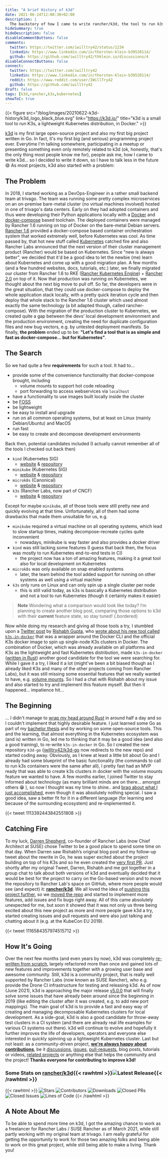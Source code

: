 ```yaml
---
title: "A brief History of k3d"
date: 2021-06-24T12:00:30+02:00
description: |
  The backstory of how I came to write rancher/k3d, the tool to run k3s, Rancher’s lightweight Kubernetes distribution, in Docker.
hideSummary: true
hideDescription: false
disableCommentButtons: false
comments:
  twitter: https://twitter.com/iwilltry42/status/1234
  linkedin: https://www.linkedin.com/in/thorsten-klein-b39520114/
  github: https://github.com/iwilltry42/thklein.io/discussions/4
disableConnectButtons: false
connect:
  twitter: https://twitter.com/iwilltry42
  linkedin: https://www.linkedin.com/in/thorsten-klein-b39520114/
  reddit: https://www.reddit.com/user/IWillTry42
  github: https://github.com/iwilltry42
draft: false
tags: [k3d,rancher,k3s,kubernetes]
showToC: true
---
```


{{< figure src="/blog/images/20210622-k3d-history/k3d_logo_black_blue.svg" link="https://k3d.io/" title="k3d is a small tool to run K3s, a lightweight Kubernetes distribution, in Docker." >}}

[k3d](https://k3d.io) is my first large open-source project and also my first big project written in Go. In fact, it's my first big (and serious) programming project ever.
Everytime I'm talking somewhere, participating in a meetup or presenting something even only remotely related to k3d (ok, honestly, that's the only thing most people know me for), people ask me, how I came to write k3d... so I decided to write it down, so I have to talk less in the future 😄
As most projects, k3d also started with a problem:

## The Problem

In 2018, I started working as a DevOps-Engineer in a rather small backend team at trivago.
The team was running some pretty complex microservices on an on-premise bare-metal cluster (no virtual machines involved) hosted in one of trivago's data centers.
Early on they had adopted containers and thus were developing their Python applications locally with a [Docker](https://docs.docker.com/) and [docker-compose](https://docs.docker.com/compose/) based toolchain.
The deployed containers were managed by Rancher 1.6 running on top of Docker on the bare-metal Debian servers.
[Rancher 1.6](https://rancher.com/docs/rancher/v1.6/en/) provided a docker-compose based container orchestration system that worked extremely well, before Kubernetes was cool.
As time passed by, that hot new stuff called [Kubernetes](https://kubernetes.io) catched fire and also Rancher Labs announced that the next version of their cluster management product (Rancher) would be based on Kubernetes.
Since "new is always better", we decided that it'd be a good idea to let the newbie (me) learn about Kubernetes and come up with a good migration plan.
A few months (and a few hundred websites, docs, tutorials, etc.) later, we finally migrated our cluster from Rancher 1.6  to RKE ([Rancher Kubernetes Engine](https://rancher.com/docs/rke/latest/en/)) + [Rancher 2.0](https://rancher.com/docs/rancher/v2.0-v2.4/en/) on top of it.
Now that production was running on Kubernetes, we thought about the next big move to pull off.
So far, the developers were in the great situation, that they could use docker-compose to deploy the whole application stack locally, with a pretty quick iteration cycle and then deploy that whole stack to the Rancher 1.6 cluster which used almost exactly the same technology (a bit adapted though, called rancher-compose).
With the migration of the production cluster to Kubernetes, we created quite a gap between the devs' local development environment and the production environment, creating the need for duplicate configuration files and new bug vectors, e.g. by untested deployment manifests.
So finally, **the problem** ended up to be: **"Let's find a tool that is as simple and fast as docker-compose... but for Kubernetes"**.

## The Search

So we had quite a few **requirements** for such a tool. It had to...

- provide some of the convenience functionality that docker-compose brought, including
  - volume mounts to support hot code reloading
  - port forwarding to access webservices via `localhost`
- have a functionality to use images built locally inside the cluster
- be [FOSS](https://en.wikipedia.org/wiki/Free_and_open-source_software)
- be lightweight
- be easy to install and upgrade
- run on all common operating systems, but at least on Linux (mainly Debian/Ubuntu) and MacOS
- run fast
- be easy to create and decompose development environments

Back then, potential candidates included (I actually cannot remember all of the tools I checked out back then)

- `kind` (Kubernetes SIG)
  - [website](https://kind.sigs.k8s.io/) & [repository](https://github.com/kubernetes-sigs/kind)
- `minikube` (Kubernetes SIG)
  - [website](https://minikube.sigs.k8s.io/docs/) & [repository](https://github.com/kubernetes/minikube)
- `microk8s` (Canonical)
  - [website](https://microk8s.io/) & [repository](https://github.com/ubuntu/microk8s)
- `k3s` (Rancher Labs, now part of CNCF)
  - [website](https://k3s.io/) & [repository](https://github.com/k3s-io/k3s)

Except for maybe `minikube`, all of those tools were still pretty new and quickly evolving at that time.
Unfortunately, all of them had some drawbacks that made them unsuitable for us, e.g.

- `minikube` required a virtual machine on all operating systems, which lead to slow startup times, making decompose-recreate cycles quite inconvenient
  - nowadays, minikube is way faster and also provides a docker driver
- `kind` was still lacking some features (I guess that back then, the focus was mostly to run Kubernetes end-to-end tests in CI)
  - the project now has a ton of amazing features, making it a great tool also for local development on Kubernetes
- `microk8s` was only available on snap enabled systems
  - later, the team behind the tool added support for running on other systems as well using a virtual machine
- `k3s` only runs on Linux and can only spin up a single cluster per node
  - this is still valid today, as k3s is basically a Kubernetes distribution and not a tool to run Kubernetes (though it certainly makes it easier)

> **Note**
> Wondering what a comparison would look like today?
> I’m planning to create another blog post, comparing those options to k3d with their **current** feature state, so stay tuned!
{.bordered}

Now while doing my research and giving all those tools a try, I stumbled upon a [Twitter post](https://twitter.com/zeerorg/status/1110143874436161538) by [Rishabh Gupta](https://twitter.com/zeerorg), who [wrote about his new tool called `k3s-in-docker`](https://blog.zeerorg.site/post/k3d-kubernetes-dev-env>) that was a wrapper around the Docker CLI and the official K3s docker image to spin up single-node K3s clusters in Docker.
The combination of Docker, which was already available on all platforms and K3s as the lightweight and fast Kubernetes distribution, made `k3s-in-docker` ([written in Rust](https://github.com/zeerorg/k3s-in-docker)) another good candidate for the tool we were searching for.
While I gave it a try, I liked it a lot (might've been a bit biased though as I already liked K3s and many of the other projects coming from Rancher Labs), but it was still missing some essential features that we really wanted to have, e.g. [volume mounts](https://twitter.com/IWillTry42/status/1110441980654424064).
So I had a chat with Rishabh about my issue and also started to try and implement this feature myself.
But then it happened... impatience hit…

## The Beginning

... I didn't manage to [wrap my head around Rust](https://twitter.com/IWillTry42/status/1113890462098702336) in around half a day and so I couldn't implement that highly desirable feature.
I just learned some Go as part of my [bachelor thesis](https://github.com/iwilltry42/bachelor-thesis) and by working on some open-source tools. This and the learning, that almost everything in the Kubernetes ecosystem was (and is) written in Go, led me to thinking that it may be a good idea (and also a good training), to re-write `k3s-in-docker` in Go.
So I created the new repository `k3d-go` ([iwilltry42/k3d-go](https://github.com/iwilltry42/k3d-go) now redirects to the new repo) and started coding away. Obviously, as I knew at least a little bit about Go and I already had some blueprint of the basic functionality (the commands to call to run k3s containers were the same after all), I pretty fast had an MVP ready that was able to create k3s clusters in docker with the volume mounts feature we wanted to have.
A few months earlier, I joined Twitter to stay informed about technology (as many brilliant minds are on there... amongst others 😁 ), so now I thought was my time to shine.. and [brag about what I just accomplished](https://twitter.com/IWillTry42/status/1113392443842551808), even though it was absolutely nothing special. I saw a good idea, saw a better fit for it in a different language (for learning and because of the surrounding ecosystem) and re-implemented it.

{{< tweet 1113392443842551808 >}}

## Catching Fire

To my luck, [Darren Shepherd](https://twitter.com/ibuildthecloud/), co-founder of Rancher Labs (now Chief Architect at SUSE) chose Twitter to be a good place to spend some time on that day.
When Darren saw Rishabh’s original blog post and my follow-up tweet about the rewrite in Go, he was super excited about the project building on top of his K3s and so he even created the [very first PR](https://github.com/rancher/k3d/pull/1).
Just shortly after my original Tweet, Darren, Rishabh and me got together in a group chat to talk about both versions of k3d and eventually decided that it would be best for the project to carry on the Go-based version and to move the repository to Rancher Lab's space on GitHub, where more people would see (and expect) it: [**rancher/k3d**](https://github.com/rancher/k3d).
We all loved the idea of [pushing this project further](https://twitter.com/ibuildthecloud/status/1113853270970126336), so we [moved the repo](https://twitter.com/IWillTry42/status/1116584357974515712) and started to implement more features, add issues and fix bugs right away.
All of this came absolutely unexpected for me, but soon it showed that it was not only us three being excited about this new project as more and more people gave k3d a try, started creating issues and pull requests and were also just talking and chatting about it (e.g. at the KubeCon EU 2019).

{{< tweet 1116584357974515712 >}}

## How It's Going

Over the next few months (and even years by now), k3d was completely [re-written from scratch](https://github.com/rancher/k3d/pull/212), largely refactored more than once and gained lots of new features and improvements together with a growing user base and awesome community.
Still, k3d is a community project, that is really well supported by Rancher Labs (now known as SUSE Rancher), who e.g. provide the Drone CI infrastructure for testing and releasing k3d.
As of now (June 2021), k3d is approaching the major release [v5.0.0](https://github.com/rancher/k3d/milestone/27) that will finally solve some issues that have already been around since the beginning in 2019 (like editing the cluster after it was created, e.g. to add new port mappings).
The main goal of k3d is to provide a fast and easy way of creating and managing decomposable Kubernetes clusters for local development.
As a side-goal, k3d is also a good candidate for throw-away test clusters in a CI system (and there are already real life examples for various CI systems out there).
k3d will continue to evolve and hopefully it further improves the life of developers, operators and everyone else interested in quickly spinning up a lightweight Kubernetes cluster.
Last but not least: as a community-driven project, [**we're always happy about contributions**](https://github.com/rancher/k3d/blob/main/CONTRIBUTING.md), be it [discussions](https://github.com/rancher/k3d/discussions), [issues](https://github.com/rancher/k3d/issues), [pull-requests](https://github.com/rancher/k3d/pulls), blog posts, tutorials or videos, [related projects](https://k3d.io/#related-projects) or anything else that helps the community and the project!
**Thanks everyone for contributing to improve k3d!**

### Some Stats on [rancher/k3d](https://github.com/rancher/k3d){{< rawhtml >}}<img alt="Latest Release" src="https://img.shields.io/github/v/release/rancher/k3d?label=Latest%20Release&style=flat-square" style="border-radius: 0px; display: inline;">{{< /rawhtml >}}

{{< rawhtml >}}
<img alt="Stars" src="https://img.shields.io/github/stars/rancher/k3d?label=Stars&style=flat-square" style="border-radius: 0px; display: inline;">
<img alt="Contributors" src="https://img.shields.io/github/contributors-anon/rancher/k3d?label=Contributors&style=flat-square" style="border-radius: 0px; display: inline;">
<img alt="Downloads" src="https://img.shields.io/github/downloads/rancher/k3d/total?label=Downloads&style=flat-square" style="border-radius: 0px; display: inline;">
<img alt="Closed PRs" src="https://img.shields.io/github/issues-pr-closed-raw/rancher/k3d?label=Closed%20PRs&style=flat-square" style="border-radius: 0px; display: inline;">
<img alt="Closed Issues" src="https://img.shields.io/github/issues-closed-raw/rancher/k3d?label=Closed%20Issues&style=flat-square" style="border-radius: 0px; display: inline;">
<img alt="Lines of Code" src="https://img.shields.io/tokei/lines/github/rancher/k3d?label=Lines%20of%20Code&style=flat-square" style="border-radius: 0px; display: inline;">
{{< /rawhtml >}}

## A Note About Me

To be able to spend more time on k3d, I got the amazing chance to work as a freelancer for Rancher Labs / SUSE Rancher as of March 2021, while still partly working with my original team at trivago. I am really grateful for getting the opportunity to work for those two amazing folks and being able to work on this great project, while still being able to make a living. Thank you!
